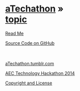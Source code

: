[aTechathon](../index.html ) &raquo;<br>[topic]( ./index.html )
===

<p id=rm >
	<a href=JavaScript:displayPage("#readme.md#rm"); >Read Me</a>
</p>

<i class="fa fa-github"></i> [Source Code on GitHub]( https://github.com/atechathon/atechathon.github.io )  
<br>
<br>

<i class="fa fa-tumblr-square"></i> [aTechathon.tumblr.com]( http://atechathon.tumblr.com )

<i class="fa fa-external-link"></i> [AEC Technology Hackathon 2014 ]( https://www.hackerleague.org/hackathons/aec-technology-hackathon-2014/ )

<i class="fa fa-copy"></i> [Copyright and License]( https://github.com/aTechathon/atechathon.github.io/blob/master/atechathon-copyright-and-mit-license.md )